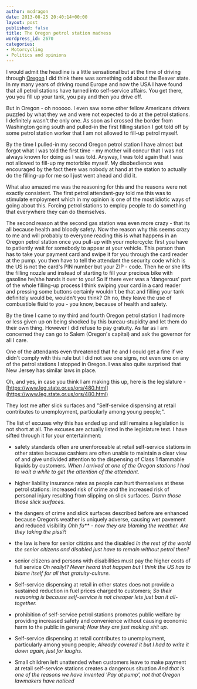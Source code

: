 ```yaml
---
author: mcdragon
date: 2013-08-25 20:40:14+00:00
layout: post
published: false
title: The Oregon petrol station madness
wordpress_id: 2670
categories:
- Motorcycling
- Politics and opinions
---
```


I would admit the headline is a little sensational but at the time of driving through [Oregon](https://en.wikipedia.org/wiki/Oregon) I did think there was something odd about the Beaver state. In my many years of driving round Europe and now the USA I have found that all petrol stations have turned into self-service affairs. You get there, you you fill up your tank, you pay and then you drive off.

But in Oregon - oh nooooo. I even saw some other fellow Americans drivers puzzled by what they we and were not expected to do at the petrol stations. I definitely wasn't the only one. As soon as I crossed the border from Washington going south and pulled-in the first filling station I got told off by some petrol station worker that I am not allowed to fill-up petrol myself.

By the time I pulled-in my second Oregon petrol station I have almost but forgot what I was told the first time - my mother will concur that I was not always known for doing as I was told. Anyway, I was told again that I was not allowed to fill-up my motorbike myself. My disobedience was encouraged by the fact there was nobody at hand at the station to actually do the filling-up for me so I just went ahead and did it.

What also amazed me was the reasoning for this and the reasons were not exactly consistent. The first petrol attendant-guy told me this was to stimulate employment which in my opinion is one of the most idiotic ways of going about this. Forcing petrol stations to employ people to do something that everywhere they can do themselves.

The second reason at the second gas station was even more crazy - that its all because health and bloody safety. Now the reason why this seems crazy to me and will probably to everyone reading this is what happens in an Oregon petrol station once you pull-up with your motorcycle: first you have to patiently wait for somebody to appear at your vehicle. This person than has to take your payment card and swipe it for you through the card reader at the pump. you then have to tell the attendant the security code which is the US is not the card's PIN number but your ZIP - code. Then he or she lifts the filling nozzle and instead of starting to fill your precious bike with gasoline he/she hands it over to you!
So if there ever was a 'dangerous' part of the whole filling-up process I think swiping your card in a card reader and pressing some buttons certainly wouldn't be that and filling your tank definitely would be, wouldn't you think? Oh no, they leave the use of combustible fluid to you - you know, because of health and safety.

By the time I came to my third and fourth Oregon petrol station I had more or less given up on being shocked by this bureau-stupidity and let them do their own thing. However I did refuse to pay gratuity. As far as I am concerned they can go to Salem (Oregon's capital) and ask the governor for all I care.

One of the attendants even threatened that he and I could get a fine if we didn't comply with this rule but I did not see one signs, not even one on any of the petrol stations I stopped in Oregon. I was also quite surprised that New Jersey has similar laws in place.

Oh, and yes, in case you think I am making this up, here is the legislature - [https://www.leg.state.or.us/ors/480.html](https://www.leg.state.or.us/ors/480.html)

They lost me after slick surfaces and "Self-service dispensing at retail contributes to unemployment, particularly among young people;".

The list of excuses why this has ended up and still remains a legislation is not short at all. The excuses are actually listed in the legislature text. I have sifted through it for your entertainment:



 	
  * safety standards often are unenforceable at retail self-service stations in other states because cashiers are often unable to maintain a clear view of and give undivided attention to the dispensing of Class 1 flammable liquids by customers.
_When I arrived at one of the Oregon stations I had to wait a while to get the attention of the attendant._

 	
  * higher liability insurance rates as people can hurt themselves at these petrol stations: increased risk of crime and the increased risk of personal injury resulting from slipping on slick surfaces.
_Damn those those slick surfaces._

 	
  * the dangers of crime and slick surfaces described before are enhanced because Oregon’s weather is uniquely adverse, causing wet pavement and reduced visibility
_Ohh fu** - now they are blaming the weather. Are they taking the piss?!_

 	
  * the law is here for senior citizins and the disabled
_In the rest of the world the senior citizens and disabled just have to remain without petrol then?_

 	
  * senior citizens and persons with disabilities must pay the higher costs of full service
_Oh really!? Never heard that happen but I think the US has to blame itself for all that gratuity-culture._

 	
  * Self-service dispensing at retail in other states does not provide a sustained reduction in fuel prices charged to customers;
_So their reasoning is because self-service is not cheaper lets just ban it all-together._

 	
  * prohibition of self-service petrol stations promotes public welfare by providing increased safety and convenience without causing economic harm to the public in general;
_Now they are just making shit up._

 	
  * Self-service dispensing at retail contributes to unemployment, particularly among young people;
_Already covered it but I had to write it down again, just for laughs._

 	
  * Small children left unattended when customers leave to make payment at retail self-service stations creates a dangerous situation
_And that is one of the reasons we have invented 'Pay at pump', not that Oregon lawmakers have noticed_


